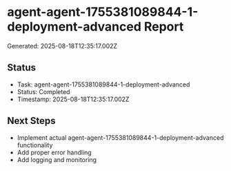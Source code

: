 # agent-agent-1755381089844-1-deployment-advanced Report

Generated: 2025-08-18T12:35:17.002Z

## Status
- Task: agent-agent-1755381089844-1-deployment-advanced
- Status: Completed
- Timestamp: 2025-08-18T12:35:17.002Z

## Next Steps
- Implement actual agent-agent-1755381089844-1-deployment-advanced functionality
- Add proper error handling
- Add logging and monitoring
